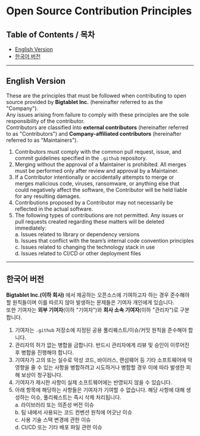# Open Source Contribution Principles

## Table of Contents / 목차
- [English Version](#english-version)
- [한국어 버전](#한국어-버전)

---

## English Version

These are the principles that must be followed when contributing to open source provided by **Bigtablet Inc.** (hereinafter referred to as the "Company").  
Any issues arising from failure to comply with these principles are the sole responsibility of the contributor.  
Contributors are classified into **external contributors** (hereinafter referred to as "Contributors") and **Company-affiliated contributors** (hereinafter referred to as "Maintainers").

1. Contributors must comply with the common pull request, issue, and commit guidelines specified in the `.github` repository.  
2. Merging without the approval of a Maintainer is prohibited. All merges must be performed only after review and approval by a Maintainer.  
3. If a Contributor intentionally or accidentally attempts to merge or merges malicious code, viruses, ransomware, or anything else that could negatively affect the software, the Contributor will be held liable for any resulting damages.  
4. Contributions proposed by a Contributor may not necessarily be reflected in the actual software.  
5. The following types of contributions are not permitted. Any issues or pull requests created regarding these matters will be deleted immediately:  
   a. Issues related to library or dependency versions  
   b. Issues that conflict with the team’s internal code convention principles  
   c. Issues related to changing the technology stack in use  
   d. Issues related to CI/CD or other deployment files  

---

## 한국어 버전

**Bigtablet Inc.(이하 회사)** 에서 제공하는 오픈소스에 기여하고자 하는 경우 준수해야 할 원칙들이며 이를 따르지 않아 발생하는 문제들은 기여자 개인에게 있습니다.  
또한 기여자는 **외부 기여자**(이하 "기여자")와 **회사 소속 기여자**(이하 "관리자")로 구분합니다.

1. 기여자는 `.github` 저장소에 지정된 공용 풀리퀘스트/이슈/커밋 원칙을 준수해야 합니다.  
2. 관리자의 허가 없는 병합을 금합니다. 반드시 관리자에게 리뷰 및 승인이 이루어진 후 병합을 진행해야 합니다.  
3. 기여자가 고의 또는 실수로 악성 코드, 바이러스, 랜섬웨어 등 기타 소프트웨어에 악영향을 줄 수 있는 사항을 병합하려고 시도하거나 병합할 경우 이에 따라 발생한 피해 보상이 청구됩니다.  
4. 기여자가 제시한 사항이 실제 소프트웨어에는 반영되지 않을 수 있습니다.  
5. 아래 항목에 해당하는 사항들은 기여자가 기여할 수 없습니다. 해당 사항에 대해 생성하는 이슈, 풀리퀘스트는 즉시 삭제 처리됩니다.  
   a. 라이브러리 또는 의존성 버전 이슈  
   b. 팀 내에서 사용되는 코드 컨벤션 원칙에 어긋난 이슈  
   c. 사용 기술 스택 변경에 관한 이슈  
   d. CI/CD 또는 기타 배포 파일 관련 이슈  
